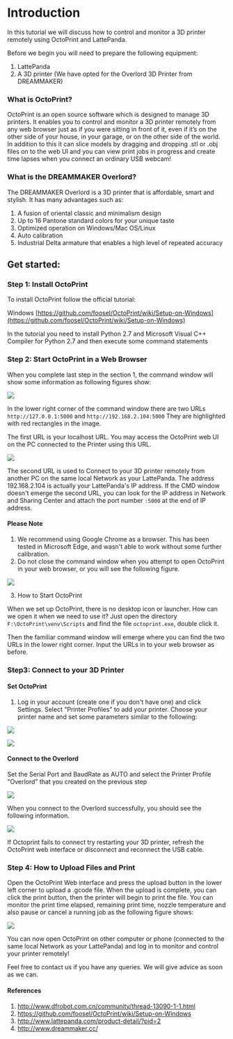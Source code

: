 # Introduction

In this tutorial we will discuss how to control and monitor a 3D printer remotely using OctoPrint and LattePanda.

Before we begin you will need to prepare the following equipment:

1. LattePanda
2. A 3D printer (We have opted for the Overlord 3D Printer from DREAMMAKER)

### What is OctoPrint?

OctoPrint is an open source software which is designed to manage 3D printers. It enables you to control and monitor a 3D printer remotely from any web browser just as if you were sitting in front of it, even if it’s on the other side of your house, in your garage, or on the other side of the world. In addition to this it can slice models by dragging and dropping .stl or .obj files on to the web UI and you can view print jobs in progress and create time lapses when you connect an ordinary USB webcam!

### What is the DREAMMAKER Overlord?
The DREAMMAKER Overlord is a 3D printer that is affordable, smart and stylish. It has many advantages such as:

1. A fusion of oriental classic and minimalism design
2. Up to 16 Pantone standard colors for your unique taste
3. Optimized operation on Windows/Mac OS/Linux
4. Auto calibration
5. Industrial Delta armature that enables a high level of repeated accuracy

## Get started: 

### Step 1: Install OctoPrint
To install OctoPrint follow the official tutorial:<BR>

Windows [https://github.com/foosel/OctoPrint/wiki/Setup-on-Windows](https://github.com/foosel/OctoPrint/wiki/Setup-on-Windows)

In the tutorial you need to install Python 2.7 and Microsoft Visual C++ Compiler for Python 2.7 and then execute some command statements

### Step 2: Start OctoPrint in a Web Browser
When you complete last step in the section 1, the command window will show some information as following figures show:

![](https://i.imgur.com/YWZ0woy.png)

In the lower right corner of the command window there are two URLs `http://127.0.0.1:5000` and `http://192.168.2.104:5000` They are highlighted with red rectangles in the image.

The first URL is your localhost URL. You may access the OctoPrint web UI on the PC connected to the Printer using this URL.

![](https://i.imgur.com/D1RD64p.png)

The second URL is used to Connect to your 3D printer remotely from another PC on the same local Network as your LattePanda. The address 192.168.2.104 is actually your LattePanda's IP address. If the CMD window doesn't emerge the second URL, you can look for the IP address in Network and Sharing Center and attach the port number `:5000` at the end of IP address.

#### Please Note
1. We recommend using Google Chrome as a browser. This has been tested in Microsoft Edge, and wasn't able to work without some further calibration.
2. Do not close the command window when you attempt to open OctoPrint in your web browser, or you will see the following figure.

  ![](https://i.imgur.com/ixkedGO.png)

3. How to Start OctoPrint

When we set up OctoPrint, there is no desktop icon or launcher. How can we open it when we need to use it? Just open the directory `F:\OctoPrint\venv\Scripts` and find the file `octoprint.exe`, double click it.

Then the familiar command window will emerge where you can find the two URLs in the lower right corner. Input the URLs in to your web browser as before.

### Step3: Connect to your 3D Printer

#### Set OctoPrint

1. Log in your account (create one if you don't have one) and click Settings. Select "Printer Profiles" to add your printer. Choose your printer name and set some parameters similar to the following:<BR>

![](https://i.imgur.com/SjgmwWD.png)

![](https://i.imgur.com/gyzZ1Zq.png)

#### Connect to the Overlord
Set the Serial Port and BaudRate as AUTO and select the Printer Profile "Overlord" that you created on the previous step

![](https://i.imgur.com/awBMEmn.png)

When you connect to the Overlord successfully, you should see the following information.

![](https://i.imgur.com/qpo1Cbv.png)

If Octoprint fails to connect try restarting your 3D printer, refresh the OctoPrint web interface or disconnect and reconnect the USB cable.

### Step 4: How to Upload Files and Print

Open the OctoPrint Web interface and press the upload button in the lower left corner to upload a .gcode file. When the upload is complete, you can click the print button, then the printer will begin to print the file. You can monitor the print time elapsed, remaining print time, nozzle temperature and also pause or cancel a running job as the following figure shows:

![](https://i.imgur.com/7M3bE7S.png)

You can now open OctoPrint on other computer or phone (connected to the same local Network as your LattePanda) and log in to monitor and control your printer remotely!

Feel free to contact us if you have any queries. We will give advice as soon as we can.

#### References
1. http://www.dfrobot.com.cn/community/thread-13090-1-1.html
2. https://github.com/foosel/OctoPrint/wiki/Setup-on-Windows
3. http://www.lattepanda.com/product-detail/?pid=2
4. http://www.dreammaker.cc/
